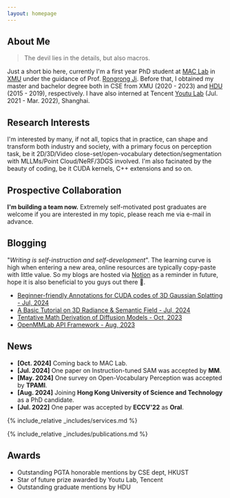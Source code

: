 ```yaml
---
layout: homepage
---
```


## About Me

> The devil lies in the details, but also macros.

Just a short bio here, currently I'm a first year PhD student at [MAC Lab](https://mac.xmu.edu.cn/index.htm) in [XMU](https://www.xmu.edu.cn/) under the guidance of Prof. [Rongrong Ji](https://scholar.google.com/citations?user=lRSD7PQAAAAJ&hl=en&oi=ao). Before that, I obtained my master and bachelor degree both in CSE from XMU (2020 - 2023) and [HDU](https://www.hdu.edu.cn/main.htm) (2015 - 2019), respectively. I have also interned at Tencent [Youtu Lab](https://open.youtu.qq.com/#/open) (Jul. 2021 - Mar. 2022), Shanghai.

## Research Interests

I'm interested by many, if not all, topics that in practice, can shape and transform both industry and society, with a primary focus on perception task, be it 2D/3D/Video close-set/open-vocabulary detection/segmentation with MLLMs/Point Cloud/NeRF/3DGS involved. I'm also facinated by the beauty of coding, be it CUDA kernels, C++ extensions and so on.

## Prospective Collaboration

**I'm building a team now.** Extremely self-motivated post graduates are welcome if you are interested in my topic, please reach me via e-mail in advance. 

## Blogging

"*Writing is self-instruction and self-development*". The learning curve is high when entering a new area, online resources are typically copy-paste with little value. So my blogs are hosted via [Notion](https://www.notion.so/product) as a reminder in future, hope it is also beneficial to you guys out there 👋.

- [Beginner-friendly Annotations for CUDA codes of 3D Gaussian Splatting - Jul, 2024](https://github.com/seanzhuh/The-Annotated-3DGS)
- [A Basic Tutorial on 3D Radiance & Semantic Field - Jul, 2024](https://quaint-scarf-c38.notion.site/A-Basic-and-Short-Introduction-to-Radiance-and-Semantic-Field-097174e1fb294b5ab9ecb8ff720dc378)
- [Tentative Math Derivation of Diffusion Models - Oct, 2023](https://kindly-brazil-4ec.notion.site/Tentative-Diffusion-Models-Derivation-a84ece531d02469694a10497b4dd6293)
- [OpenMMLab API Framework - Aug, 2023](https://kindly-brazil-4ec.notion.site/OpenMMLab-API-Framework-d1522136db7940b4a42204050960b33f)

## News

- **[Oct. 2024]** Coming back to MAC Lab.
- **[Jul. 2024]** One paper on Instruction-tuned SAM was accepted by **MM**.
- **[May. 2024]** One survey on Open-Vocabulary Perception was accepted by **TPAMI**.
- **[Aug. 2024]** Joining **Hong Kong University of Science and Technology** as a PhD candidate.
- **[Jul. 2022]** One paper was accepted by **ECCV'22** as **Oral**.

{% include_relative _includes/services.md %}

{% include_relative _includes/publications.md %}

## Awards

- Outstanding PGTA honorable mentions by CSE dept, HKUST
- Star of future prize awarded by Youtu Lab, Tencent
- Outstanding graduate mentions by HDU


